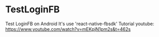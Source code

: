 # TestLoginFB
Test LoginFB on Android
It's use 'react-native-fbsdk'
Tutorial youtube: https://www.youtube.com/watch?v=mEKpjN1pm2s&t=462s
